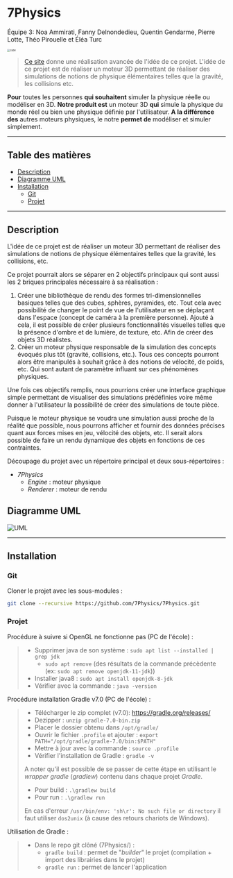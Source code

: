 # 7Physics

Équipe 3: Noa Ammirati, Fanny Delnondedieu, Quentin Gendarme, Pierre Lotte, Théo Pirouelle et Éléa Turc

<img src="https://avatars.githubusercontent.com/u/83647846?s=200&v=4" alt="cube" style="zoom:40%;" />

> [Ce site](http://lo-th.github.io/Oimo.js/#basic) donne une réalisation avancée de l'idée de ce projet. L'idée de ce projet est de réaliser un moteur 3D permettant de réaliser des simulations de notions de physique élémentaires telles que la gravité, les collisions etc.



**Pour** toutes les personnes **qui souhaitent** simuler la physique réelle ou modéliser en 3D.
**Notre produit est** un moteur 3D **qui** simule la physique du monde réel ou bien une physique définie par l'utilisateur.
**A la différence des** autres moteurs physiques, le notre **permet de** modéliser et simuler simplement.

---


## Table des matières
- [Description](#description)
- [Diagramme UML](#diagramme-uml)
- [Installation](#installation)
  * [Git](#git)
  * [Projet](#projet)



---

## Description

L'idée de ce projet est de réaliser un moteur 3D permettant de réaliser des simulations de notions de physique élémentaires telles que la gravité, les collisions, etc.

Ce projet pourrait alors se séparer en 2 objectifs principaux qui sont aussi les 2 briques principales nécessaire à sa réalisation :

1. Créer une bibliothèque de rendu des formes tri-dimensionnelles basiques telles que des cubes, sphères, pyramides, etc. Tout cela avec possibilité de changer le point de vue de l'utilisateur en se déplaçant dans l'espace (concept de caméra à la première personne). Ajouté à cela, il est possible de créer plusieurs fonctionnalités visuelles telles que la présence d'ombre et de lumière, de texture, etc. Afin de créer des objets 3D réalistes.
2. Créer un moteur physique responsable de la simulation des concepts évoqués plus tôt (gravité, collisions, etc.). Tous ces concepts pourront alors être manipulés à souhait grâce à des notions de vélocité, de poids, etc. Qui sont autant de paramètre influant sur ces phénomènes physiques.

Une fois ces objectifs remplis, nous pourrions créer une interface graphique simple permettant de visualiser des simulations prédéfinies voire même donner à l'utilisateur la possibilité de créer des simulations de toute pièce.

Puisque le moteur physique se voudra une simulation aussi proche de la réalité que possible, nous pourrons afficher et fournir des données précises quant aux forces mises en jeu, vélocité des objets, etc. Il serait alors possible de faire un rendu dynamique des objets en fonctions de ces contraintes.



Découpage du projet avec un répertoire principal et deux sous-répertoires :

- *7Physics*
  - *Engine* : moteur physique
  - *Renderer* : moteur de rendu



## Diagramme UML

![UML](http://www.plantuml.com/plantuml/proxy?cache=no&src=https://raw.githubusercontent.com/7Physics/7Physics/master/class.plantuml)



___

## Installation

### Git

Cloner le projet avec les sous-modules :

```sh
git clone --recursive https://github.com/7Physics/7Physics.git
```



### Projet

Procédure à suivre si OpenGL ne fonctionne pas (PC de l'école) :

> - Supprimer java de son système : `sudo apt list --installed | grep jdk`
>   - `sudo apt remove` (des résultats de la commande précèdente (ex: `sudo apt remove openjdk-11-jdk`))
> - Installer java8 : `sudo apt install openjdk-8-jdk`
> - Vérifier avec la commande : `java -version`

Procédure installation Gradle v7.0 (PC de l'école) :

> - Télécharger le zip complet (v7.0): https://gradle.org/releases/
> - Dezipper : `unzip gradle-7.0-bin.zip`
> - Placer le dossier obtenu dans `/opt/gradle/`
> - Ouvrir le fichier `.profile` et ajouter : `export PATH="/opt/gradle/gradle-7.0/bin:$PATH"`
> - Mettre à jour avec la commande : `source .profile`
> - Vérifier l'installation de Gradle : `gradle -v`
>
> 
>
> A noter qu'il est possible de se passer de cette étape en utilisant le *wrapper gradle* (*gradlew*) contenu dans chaque projet *Gradle*.
>
> - Pour build : `.\gradlew build`
> - Pour run : `.\gradlew run`
>
> En cas d'erreur `/usr/bin/env: 'sh\r': No such file or directory` il faut utiliser `dos2unix` (à cause des retours chariots de Windows).

Utilisation de Gradle :

> - Dans le repo git clôné (7Physics/) :
>   - `gradle build` : permet de "*builder*" le projet (compilation + import des librairies dans le projet)
>   - `gradle run` : permet de lancer l'application
